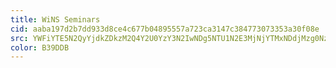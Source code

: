 ```yaml
---
title: WiNS Seminars
cid: aaba197d2b7dd933d8ce4c677b04895557a723ca3147c384773073353a30f08e
src: YWFiYTE5N2QyYjdkZDkzM2Q4Y2U0YzY3N2IwNDg5NTU1N2E3MjNjYTMxNDdjMzg0NzczMDczMzUzYTMwZjA4ZUBncm91cC5jYWxlbmRhci5nb29nbGUuY29t
color: B39DDB
---
```

